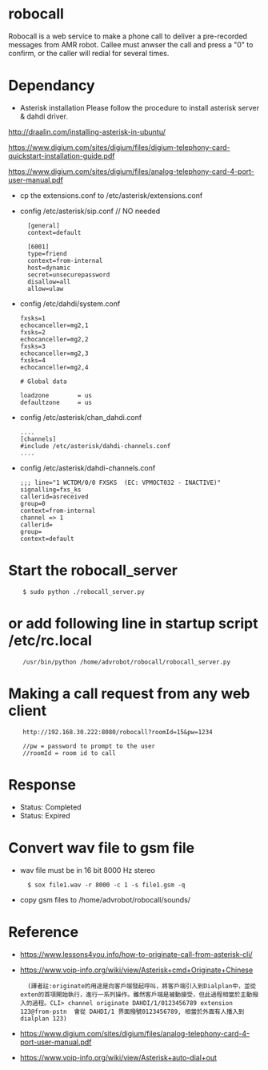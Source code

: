 # robocall
Robocall is a web service to make a phone call to deliver a pre-recorded messages from AMR robot. 
Callee must anwser the call and press a "0" to confirm, or the caller will redial for several times.

# Dependancy
* Asterisk installation
Please follow the procedure to install asterisk server & dahdi driver.

http://draalin.com/installing-asterisk-in-ubuntu/

https://www.digium.com/sites/digium/files/digium-telephony-card-quickstart-installation-guide.pdf

https://www.digium.com/sites/digium/files/analog-telephony-card-4-port-user-manual.pdf

* cp the extensions.conf to /etc/asterisk/extensions.conf  

* config /etc/asterisk/sip.conf  // NO needed

        [general]
        context=default
        
        [6001]
        type=friend
        context=from-internal
        host=dynamic
        secret=unsecurepassword
        disallow=all
        allow=ulaw

* config /etc/dahdi/system.conf

      fxsks=1
      echocanceller=mg2,1
      fxsks=2
      echocanceller=mg2,2
      fxsks=3
      echocanceller=mg2,3
      fxsks=4
      echocanceller=mg2,4

      # Global data
    
      loadzone        = us
      defaultzone     = us

* config /etc/asterisk/chan_dahdi.conf

      ....
      [channels]
      #include /etc/asterisk/dahdi-channels.conf
      ....

* config /etc/asterisk/dahdi-channels.conf

      ;;; line="1 WCTDM/0/0 FXSKS  (EC: VPMOCT032 - INACTIVE)"
      signalling=fxs_ks
      callerid=asreceived
      group=0
      context=from-internal
      channel => 1
      callerid=
      group=
      context=default

# Start the robocall_server
        $ sudo python ./robocall_server.py

# or add following line in startup script /etc/rc.local

        /usr/bin/python /home/advrobot/robocall/robocall_server.py

# Making a call request from any web client
        http://192.168.30.222:8080/robocall?roomId=15&pw=1234
        
        //pw = password to prompt to the user
        //roomId = room id to call

# Response
* Status: Completed
* Status: Expired

# Convert wav file to gsm file
* wav file must be in 16 bit 8000 Hz stereo

        $ sox file1.wav -r 8000 -c 1 -s file1.gsm -q

* copy gsm files to /home/advrobot/robocall/sounds/

# Reference
* https://www.lessons4you.info/how-to-originate-call-from-asterisk-cli/
* https://www.voip-info.org/wiki/view/Asterisk+cmd+Originate+Chinese

        (譯者註:originate的用途是向客戶端發起呼叫，將客戶端引入到Dialplan中，並從exten的首項開始執行，進行一系列操作。雖然客戶端是被動接受，但此過程相當於主動撥入的過程。CLI> channel originate DAHDI/1/0123456789 extension 123@from-pstn  會從 DAHDI/1 界面撥號0123456789, 相當於外面有人播入到 dialplan 123)

* https://www.digium.com/sites/digium/files/analog-telephony-card-4-port-user-manual.pdf
* https://www.voip-info.org/wiki/view/Asterisk+auto-dial+out

